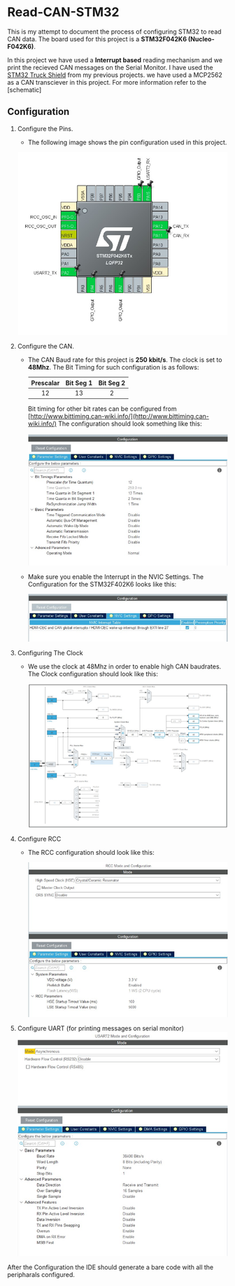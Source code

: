 # Read-CAN-STM32

This is my attempt to document the process of configuring STM32 to read CAN data. The board used for this project is a **STM32F042K6 (Nucleo-F042K6)**.

In this project we have used a **Interrupt based** reading mechanism and we print the recieved CAN messages on the Serial Monitor. I have used the [STM32 Truck Shield](https://github.com/gannaramu/STM32F042K6-Shield) from my previous projects. we have used a MCP2562 as a CAN transciever in this project. For more information refer to the [schematic]


## Configuration
1. Configure the Pins.
    * The following image shows the pin configuration used in this project.
    
    ![CAN1](./images/Capture_1.jpg)

2. Configure the CAN.
    * The CAN Baud rate for this project is **250 kbit/s**. The clock is set to **48Mhz**. The Bit Timing for such configuration is as follows:
    
        | Prescalar | Bit Seg 1 | Bit Seg 2 |
        |:---------:|:---------:|:---------:|
        |    12     |  13       |     2     |
        
        Bit timing for other bit rates can be configured from [http://www.bittiming.can-wiki.info/](http://www.bittiming.can-wiki.info/)
        The configuration should look something like this:
        
        ![CAN1](./images/config_1.jpg)
     * Make sure you enable the Interrupt in the NVIC Settings. The Configuration for the STM32F402K6 looks like this:
        
        ![CAN2](./images/config_2.jpg)
        
 3. Configuring The Clock
     * We use the clock at 48Mhz in order to enable high CAN baudrates. The Clock configuration should look like this:
      
        ![Clock](./images/config_clock.jpg)
        
 4. Configure RCC
      * The RCC configuration should look like this:
      
         ![RC](./images/config_RCC.jpg)
         
 5. Configure UART (for printing messages on serial monitor)
          ![UART](./images/config_uart.jpg)
          
          
After the Configuration the IDE should generate a bare code with all the peripharals configured.
